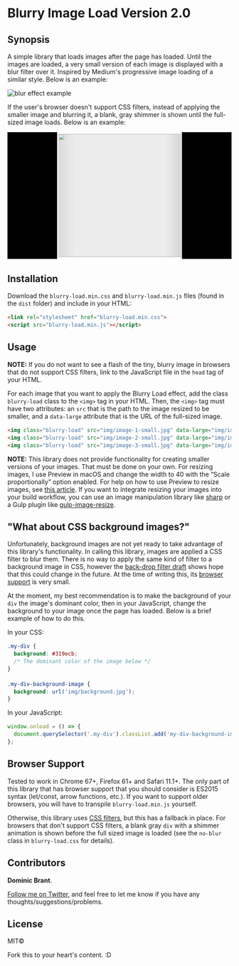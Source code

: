 # Blurry Image Load Version 2.0

## Synopsis

A simple library that loads images after the page has loaded. Until the images are loaded, a very small version of each image is displayed with a blur filter over it. Inspired by Medium's progressive image loading of a similar style. Below is an example:

![blur effect example](img/blur-effect.gif)

If the user's browser doesn't support CSS filters, instead of applying the smaller image and blurring it, a blank, gray shimmer is shown until the full-sized image loads. Below is an example:

![shimmer effect example](img/shimmer-effect.gif)

## Installation

Download the `blurry-load.min.css` and `blurry-load.min.js` files (found in the `dist` folder) and include in your HTML:

```html
<link rel="stylesheet" href="blurry-load.min.css">
<script src="blurry-load.min.js"></script>
```

## Usage

**NOTE:** If you do not want to see a flash of the tiny, blurry image in browsers that do not support CSS filters, link to the JavaScript file in the `head` tag of your HTML.

For each image that you want to apply the Blurry Load effect, add the class `blurry-load` class to the `<img>` tag in your HTML. Then, the `<img>` tag must have two attributes: an `src` that is the path to the image resized to be smaller, and a `data-large` attribute that is the URL of the full-sized image.

```html
<img class="blurry-load" src="img/image-1-small.jpg" data-large="img/image-1.jpg">
<img class="blurry-load" src="img/image-2-small.jpg" data-large="img/image-2.jpg">
<img class="blurry-load" src="img/image-3-small.jpg" data-large="img/image-3.jpg">
```

**NOTE:** This library does not provide functionality for creating smaller versions of your images. That must be done on your own. For resizing images, I use Preview in macOS and change the width to 40 with the “Scale proportionally” option enabled. For help on how to use Preview to resize images, see [this article](https://support.apple.com/kb/PH5936?locale=en_US). If you want to integrate resizing your images into your build workflow, you can use an image manipulation library like [sharp](https://github.com/lovell/sharp) or a Gulp plugin like [gulp-image-resize](https://github.com/scalableminds/gulp-image-resize).

## "What about CSS background images?"

Unfortunately, background images are not yet ready to take advantage of this library's functionality. In calling this library, images are applied a CSS filter to blur them. There is no way to apply the same kind of filter to a background image in CSS, however the [back-drop filter draft](https://drafts.fxtf.org/filter-effects-2/#BackdropFilterProperty) shows hope that this could change in the future. At the time of writing this, its [browser support](http://caniuse.com/#feat=css-backdrop-filter) is very small.

At the moment, my best recommendation is to make the background of your `div` the image's dominant color, then in your JavaScript, change the background to your image once the page has loaded. Below is a brief example of how to do this.

In your CSS:

```css
.my-div {
  background: #319ecb;
  /* The dominant color of the image below */
}

.my-div-background-image {
  background: url('img/background.jpg');
}
```

In your JavaScript:

```js
window.onload = () => {
  document.querySelector('.my-div').classList.add('my-div-background-image');
};
```

## Browser Support

Tested to work in Chrome 67+, Firefox 61+ and Safari 11.1+. The only part of this library that has browser support that you should consider is ES2015 syntax (let/const, arrow functions, etc.). If you want to support older browsers, you will have to transpile `blurry-load.min.js` yourself.

Otherwise, this library uses [CSS filters](http://caniuse.com/#feat=css-filters), but this has a fallback in place. For browsers that don't support CSS filters, a blank gray `div` with a shimmer animation is shown before the full sized image is loaded (see the `no-blur` class in `blurry-load.css` for details).

## Contributors

**Dominic Brant**.

[Follow me on Twitter](https://twitter.com/dombrant), and feel free to let me know if you have any thoughts/suggestions/problems.

## License

MIT©

Fork this to your heart's content. :D
